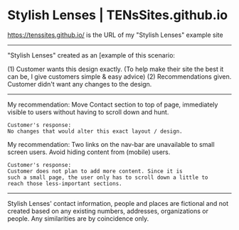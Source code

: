 # Stylish Lenses | TENsSites.github.io
https://tenssites.github.io/ is the URL of my "Stylish Lenses" example site

__________________________
"Stylish Lenses" created as an [example of this scenario:

(1) Customer wants this design exactly.
	(To help make their site the best it can be, I give customers simple & easy advice)
(2) Recommendations given. Customer didn't want any changes to the design.
__________________________

My recommendation:
  Move Contact section to top of page,
  immediately visible to users without having to scroll down
  and hunt.
    
	Customer's response:
  	No changes that would alter this exact layout / design.

My recommendation:
  Two links on the nav-bar are unavailable to small screen users.
  Avoid hiding content from (mobile) users.

	Customer's response:
  	Customer does not plan to add more content. Since it is 
  	such a small page, the user only has to scroll down a little to
	reach those less-important sections.






__________________________________________  
  
  Stylish Lenses' contact information, people
 and places are fictional and not created
based on any existing numbers, addresses, organizations
or people. Any similarities are by coincidence only.
